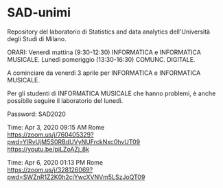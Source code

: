 # SAD-unimi

Repository del laboratorio di Statistics and data analytics dell'Università degli Studi di Milano.

ORARI:
Venerdì mattina (9:30-12:30) INFORMATICA e INFORMATICA MUSICALE.
Lunedì pomeriggio (13:30-16:30) COMUNC. DIGITALE.

A cominciare da venerdì 3 aprile per INFORMATICA e INFORMATICA MUSICALE.

Per gli studenti di INFORMATICA MUSICALE che hanno problemi, è anche possibile seguire il laboratorio del lunedì. 

Password: SAD2020

Time: Apr 3, 2020 09:15 AM Rome  
https://zoom.us/j/760405329?pwd=YlRvUjM5S0RBdUVyNUFrckNxc0hvUT09  
https://youtu.be/piLZoAZj_8k

Time: Apr 6, 2020 01:13 PM Rome  
https://zoom.us/j/328126069?pwd=SWZnR1Z2K0h2cjYwcXVNVm5LSzJoQT09  

